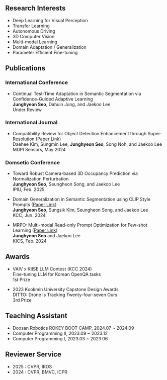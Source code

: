 ## Research Interests
- Deep Learning for Visual Perception
- Transfer Learning
- Autonomous Driving
- 3D Computer Vision
- Multi-modal Learning
- Domain Adaptation / Generalization
- Parameter Efficient Fine-tuning

## Publications
### International Conference
- Continual Test-Time Adaptation in Semantic Segmentation via Confidence-Guided Adaptive Learning  
**Junghyeon Seo**, Dahuin Jung, and Jaekoo Lee  
Under Review

### International Journal
- Compatibility Review for Object Detection Enhancement through Super-Resolution ([Paper Link](https://www.mdpi.com/1424-8220/24/11/3335))  
Daehee Kim, Sungmin Lee, **Junghyeon Seo**, Song Noh, and Jaekoo Lee  
MDPI Sensors, May 2024

### Domsetic Conference
- Toward Robust Camera-based 3D Occupancy Prediction via Normalization Perturbation  
**Junghyeon Seo**, Seungheon Song, and Jaekoo Lee  
IPIU, Feb. 2025

- Domain Generalization in Semantic Segmentation using CLIP Style Prompts ([Paper Link](https://www.dbpia.co.kr/journal/articleDetail?nodeId=NODE11862149))   
**Junghyeon Seo**, Sungsik Kim, Seungheon Song, and Jaekoo Lee  
KCC, Jun. 2024  
  
- MRPO: Multi-modal Read-only Prompt Optimization for Few-shot Learning ([Paper Link](https://www.dbpia.co.kr/journal/articleDetail?nodeId=NODE11737019))   
**Junghyeon Seo** and Jaekoo Lee  
KICS, Feb. 2024
  
## Awards
- VAIV x KIISE LLM Contest (KCC 2024)  
Fine-tuning LLM for Korean OpenQA tasks  
1st Prize  

- 2023 Kookmin University Capstone Design Awards   
DITTO: Drone Is Tracking Twenty-four-seven Ours  
3rd Prize

## Teaching Assistant
- Doosan Robotics ROKEY BOOT CAMP, 2024.07 ~ 2024.09  
- Computer Programming II, 2023.09 ~ 2023.12   
- Computer Programming I, 2023.03 ~ 2023.06   

## Reviewer Service  
- 2025 : CVPR, IROS  
- 2024 : CVPR, BMVC, ICPR
